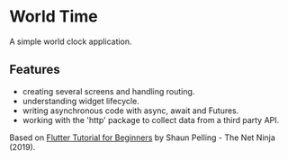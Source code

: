 # World Time

A simple world clock application.

<!-- <p align="center">
        <img src="screenshot.png" style="width:528px;max-width: 100%;">
</p> -->

## Features

- creating several screens and handling routing.
- understanding widget lifecycle.
- writing asynchronous code with async, await and Futures.
- working with the 'http' package to collect data from a third party API.

Based on [Flutter Tutorial for Beginners](https://www.youtube.com/watch?v=1ukSR1GRtMU&list=PL4cUxeGkcC9jLYyp2Aoh6hcWuxFDX6PBJ) by Shaun Pelling - The Net Ninja (2019).
